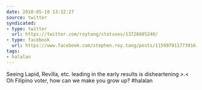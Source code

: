 ```yaml
---
date: 2010-05-10 13:32:27
source: twitter
syndicated:
- type: twitter
  url: https://twitter.com/roytang/statuses/13726885240/
- type: facebook
  url: https://www.facebook.com/stephen.roy.tang/posts/115997011773916
tags:
- halalan
---
```


Seeing Lapid, Revilla, etc. leading in the early results is disheartening &gt;.&lt; Oh Filipino voter, how can we make you grow up? #halalan